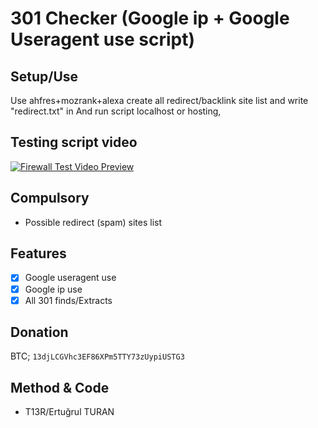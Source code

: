 301 Checker (Google ip + Google Useragent use script)
=========

<h2>Setup/Use</h2>

Use ahfres+mozrank+alexa create all redirect/backlink site list and write "redirect.txt" in
And run script localhost or hosting,


Testing script video
---
[![Firewall Test Video Preview](https://1.bp.blogspot.com/-f_cC7-zXtPY/XoquA1u0HcI/AAAAAAAABCE/TQZYsYIVIUcvowgsywdhCZuRBxK_ypKjgCK4BGAsYHg/video-media-player-design_114579-839.jpg)](http://www.youtube.com/watch?v=gZdyPSetKkc)

Compulsory
---
* Possible redirect (spam) sites list

Features
---
- [x] Google useragent use
- [x] Google ip use
- [x] All 301 finds/Extracts

Donation
---
BTC; `13djLCGVhc3EF86XPm5TTY73zUypiUSTG3`

Method & Code
---
* T13R/Ertuğrul TURAN
